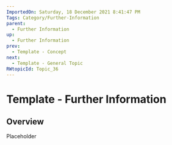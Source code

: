```yaml
---
ImportedOn: Saturday, 18 December 2021 8:41:47 PM
Tags: Category/Further-Information
parent:
  - Further Information
up:
  - Further Information
prev:
  - Template - Concept
next:
  - Template - General Topic
RWtopicId: Topic_36
---
```

# Template - Further Information
## Overview
Placeholder

